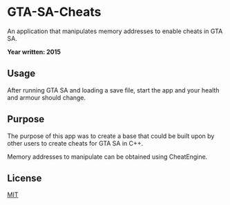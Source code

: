 # GTA-SA-Cheats
An application that manipulates memory addresses to enable cheats in GTA SA.

**Year written: 2015**

## Usage

After running GTA SA and loading a save file, start the app and your health and armour should change.

## Purpose

The purpose of this app was to create a base that could be built upon by other users to create cheats for GTA SA in C++.

Memory addresses to manipulate can be obtained using CheatEngine.

## License
[MIT](https://choosealicense.com/licenses/mit/)
